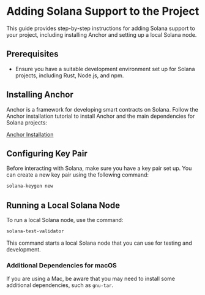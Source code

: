 # Adding Solana Support to the Project

This guide provides step-by-step instructions for adding Solana support to your project, including installing Anchor and setting up a local Solana node.

## Prerequisites

- Ensure you have a suitable development environment set up for Solana projects, including Rust, Node.js, and npm.

## Installing Anchor

Anchor is a framework for developing smart contracts on Solana. Follow the Anchor installation tutorial to install Anchor and the main dependencies for Solana projects:

[Anchor Installation](https://www.anchor-lang.com/docs/installation#install-using-pre-build-binary-on-x86-64-linux)

## Configuring Key Pair

Before interacting with Solana, make sure you have a key pair set up. You can create a new key pair using the following command:

```sh
solana-keygen new
```

## Running a Local Solana Node

To run a local Solana node, use the command:

```sh
solana-test-validator
```

This command starts a local Solana node that you can use for testing and development.

### Additional Dependencies for macOS
If you are using a Mac, be aware that you may need to install some additional dependencies, such as `gnu-tar`. 